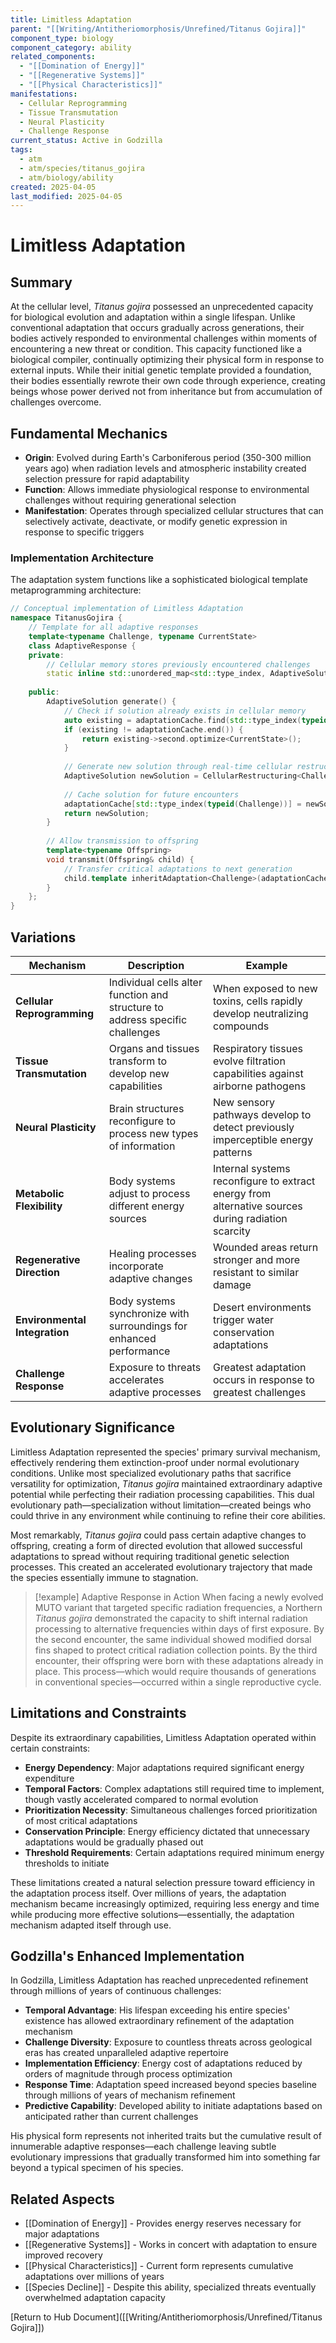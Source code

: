 ```yaml
---
title: Limitless Adaptation
parent: "[[Writing/Antitheriomorphosis/Unrefined/Titanus Gojira]]"
component_type: biology
component_category: ability
related_components:
  - "[[Domination of Energy]]"
  - "[[Regenerative Systems]]"
  - "[[Physical Characteristics]]"
manifestations:
  - Cellular Reprogramming
  - Tissue Transmutation
  - Neural Plasticity
  - Challenge Response
current_status: Active in Godzilla
tags:
  - atm
  - atm/species/titanus_gojira
  - atm/biology/ability
created: 2025-04-05
last_modified: 2025-04-05
---
```


# Limitless Adaptation

## Summary

At the cellular level, *Titanus gojira* possessed an unprecedented capacity for biological evolution and adaptation within a single lifespan. Unlike conventional adaptation that occurs gradually across generations, their bodies actively responded to environmental challenges within moments of encountering a new threat or condition. This capacity functioned like a biological compiler, continually optimizing their physical form in response to external inputs. While their initial genetic template provided a foundation, their bodies essentially rewrote their own code through experience, creating beings whose power derived not from inheritance but from accumulation of challenges overcome.

## Fundamental Mechanics

- **Origin**: Evolved during Earth's Carboniferous period (350-300 million years ago) when radiation levels and atmospheric instability created selection pressure for rapid adaptability
- **Function**: Allows immediate physiological response to environmental challenges without requiring generational selection
- **Manifestation**: Operates through specialized cellular structures that can selectively activate, deactivate, or modify genetic expression in response to specific triggers

### Implementation Architecture

The adaptation system functions like a sophisticated biological template metaprogramming architecture:

```cpp
// Conceptual implementation of Limitless Adaptation
namespace TitanusGojira {
    // Template for all adaptive responses
    template<typename Challenge, typename CurrentState>
    class AdaptiveResponse {
    private:
        // Cellular memory stores previously encountered challenges
        static inline std::unordered_map<std::type_index, AdaptiveSolution> adaptationCache;
        
    public:
        AdaptiveSolution generate() {
            // Check if solution already exists in cellular memory
            auto existing = adaptationCache.find(std::type_index(typeid(Challenge)));
            if (existing != adaptationCache.end()) {
                return existing->second.optimize<CurrentState>();
            }
            
            // Generate new solution through real-time cellular restructuring
            AdaptiveSolution newSolution = CellularRestructuring<Challenge, CurrentState>::solve();
            
            // Cache solution for future encounters
            adaptationCache[std::type_index(typeid(Challenge))] = newSolution;
            return newSolution;
        }
        
        // Allow transmission to offspring
        template<typename Offspring>
        void transmit(Offspring& child) {
            // Transfer critical adaptations to next generation
            child.template inheritAdaptation<Challenge>(adaptationCache[std::type_index(typeid(Challenge))]);
        }
    };
}
```

## Variations

| Mechanism | Description | Example |
|---------|-------------|---------|
| **Cellular Reprogramming** | Individual cells alter function and structure to address specific challenges | When exposed to new toxins, cells rapidly develop neutralizing compounds |
| **Tissue Transmutation** | Organs and tissues transform to develop new capabilities | Respiratory tissues evolve filtration capabilities against airborne pathogens |
| **Neural Plasticity** | Brain structures reconfigure to process new types of information | New sensory pathways develop to detect previously imperceptible energy patterns |
| **Metabolic Flexibility** | Body systems adjust to process different energy sources | Internal systems reconfigure to extract energy from alternative sources during radiation scarcity |
| **Regenerative Direction** | Healing processes incorporate adaptive changes | Wounded areas return stronger and more resistant to similar damage |
| **Environmental Integration** | Body systems synchronize with surroundings for enhanced performance | Desert environments trigger water conservation adaptations |
| **Challenge Response** | Exposure to threats accelerates adaptive processes | Greatest adaptation occurs in response to greatest challenges |

## Evolutionary Significance

Limitless Adaptation represented the species' primary survival mechanism, effectively rendering them extinction-proof under normal evolutionary conditions. Unlike most specialized evolutionary paths that sacrifice versatility for optimization, *Titanus gojira* maintained extraordinary adaptive potential while perfecting their radiation processing capabilities. This dual evolutionary path—specialization without limitation—created beings who could thrive in any environment while continuing to refine their core abilities.

Most remarkably, *Titanus gojira* could pass certain adaptive changes to offspring, creating a form of directed evolution that allowed successful adaptations to spread without requiring traditional genetic selection processes. This created an accelerated evolutionary trajectory that made the species essentially immune to stagnation.

> [!example] Adaptive Response in Action
> When facing a newly evolved MUTO variant that targeted specific radiation frequencies, a Northern *Titanus gojira* demonstrated the capacity to shift internal radiation processing to alternative frequencies within days of first exposure. By the second encounter, the same individual showed modified dorsal fins shaped to protect critical radiation collection points. By the third encounter, their offspring were born with these adaptations already in place. This process—which would require thousands of generations in conventional species—occurred within a single reproductive cycle.

## Limitations and Constraints

Despite its extraordinary capabilities, Limitless Adaptation operated within certain constraints:

- **Energy Dependency**: Major adaptations required significant energy expenditure
- **Temporal Factors**: Complex adaptations still required time to implement, though vastly accelerated compared to normal evolution
- **Prioritization Necessity**: Simultaneous challenges forced prioritization of most critical adaptations
- **Conservation Principle**: Energy efficiency dictated that unnecessary adaptations would be gradually phased out
- **Threshold Requirements**: Certain adaptations required minimum energy thresholds to initiate

These limitations created a natural selection pressure toward efficiency in the adaptation process itself. Over millions of years, the adaptation mechanism became increasingly optimized, requiring less energy and time while producing more effective solutions—essentially, the adaptation mechanism adapted itself through use.

## Godzilla's Enhanced Implementation

In Godzilla, Limitless Adaptation has reached unprecedented refinement through millions of years of continuous challenges:

- **Temporal Advantage**: His lifespan exceeding his entire species' existence has allowed extraordinary refinement of the adaptation mechanism
- **Challenge Diversity**: Exposure to countless threats across geological eras has created unparalleled adaptive repertoire
- **Implementation Efficiency**: Energy cost of adaptations reduced by orders of magnitude through process optimization
- **Response Time**: Adaptation speed increased beyond species baseline through millions of years of mechanism refinement
- **Predictive Capability**: Developed ability to initiate adaptations based on anticipated rather than current challenges

His physical form represents not inherited traits but the cumulative result of innumerable adaptive responses—each challenge leaving subtle evolutionary impressions that gradually transformed him into something far beyond a typical specimen of his species.

## Related Aspects

- [[Domination of Energy]] - Provides energy reserves necessary for major adaptations
- [[Regenerative Systems]] - Works in concert with adaptation to ensure improved recovery
- [[Physical Characteristics]] - Current form represents cumulative adaptations over millions of years
- [[Species Decline]] - Despite this ability, specialized threats eventually overwhelmed adaptation capacity

[Return to Hub Document]([[Writing/Antitheriomorphosis/Unrefined/Titanus Gojira]])